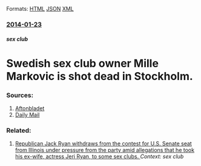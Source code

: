
Formats: [HTML](/news/2014/01/23/swedish-sex-club-owner-mille-markovic-is-shot-dead-in-stockholm.html)  [JSON](/news/2014/01/23/swedish-sex-club-owner-mille-markovic-is-shot-dead-in-stockholm.json)  [XML](/news/2014/01/23/swedish-sex-club-owner-mille-markovic-is-shot-dead-in-stockholm.xml)  

### [2014-01-23](/news/2014/01/23/index.md)

##### sex club
# Swedish sex club owner Mille Markovic is shot dead in Stockholm. 




### Sources:

1. [Aftonbladet](http://www.aftonbladet.se/nyheter/article18229071.ab)
2. [Daily Mail](http://www.dailymail.co.uk/news/article-2545247/Swedish-gangster-claimed-photos-king-compromising-sexual-situations-dead-four-bullet-wounds-head.html)

### Related:

1. [ Republican Jack Ryan withdraws from the contest for U.S. Senate seat from Illinois under pressure from the party amid allegations that he took his ex-wife, actress Jeri Ryan, to some sex clubs. ](/news/2004/06/25/republican-jack-ryan-withdraws-from-the-contest-for-u-s-senate-seat-from-illinois-under-pressure-from-the-party-amid-allegations-that-he-t.md) _Context: sex club_
